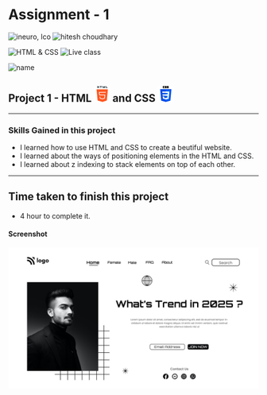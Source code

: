 # Assignment - 1

![ineuro, lco](https://img.shields.io/badge/iNeuron-LCO-green)
![hitesh choudhary](https://img.shields.io/badge/Hitesh--Choudhary-Full--stack--JS--bootcamp-red)

![HTML & CSS](https://img.shields.io/badge/HTML-CSS-orange)
![Live class](https://img.shields.io/badge/LIVE--CLASS-PROJECT--9-lightgrey)

![name](https://img.shields.io/badge/Sourabh--Udasi-College--Drop--Out-lightgrey)

## Project 1 - HTML ![](./Images/html-5.png) and CSS ![](./Images/css-3.png)

---

<!-- - [Live Link](https://live-proj-9.netlify.app) -->

### Skills Gained in this project

- I learned how to use HTML and CSS to create a beutiful website.
- I learned about the ways of positioning elements in the HTML and CSS.
- I learned about z indexing to stack elements on top of each other.

---

## Time taken to finish this project

- 4 hour to complete it.

#### Screenshot

![Desktop](./Screenshot/1.png)
